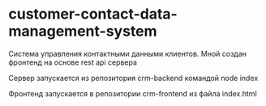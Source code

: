 # customer-contact-data-management-system
Система управления контактными данными клиентов.
Мной создан фронтенд на основе rest api сервера

Сервер запускается из репозитория crm-backend командой node index

Фронтенд запускается в репозитории crm-frontend из файла index.html
